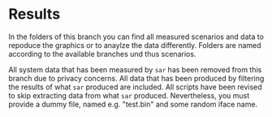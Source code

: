 # Results #

In the folders of this branch you can find all measured scenarios and data to repoduce the graphics or to anaylze the data differently. Folders are named according to the available branches und thus scenarios.

All system data that has been measured by `sar` has been removed from this branch due to privacy concerns. All data that has been produced by filtering the results of what `sar` produced are included. All scripts have been revised to skip extracting data from what `sar` produced. Nevertheless, you must provide a dummy file, named e.g. "test.bin" and some random iface name.
